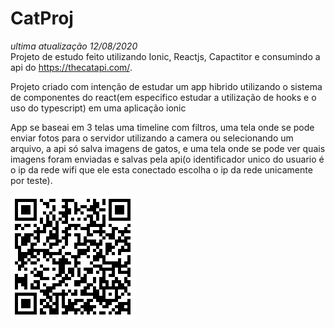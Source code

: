 # CatProj
_ultima atualização 12/08/2020_
<br>
Projeto de estudo feito utilizando Ionic, Reactjs, Capactitor e consumindo a api do https://thecatapi.com/.

Projeto criado com intenção de estudar um app hibrido utilizando o sistema de componentes do react(em especifico estudar a utilização de hooks e o uso do typescript) em uma aplicação ionic

App se baseai em 3 telas uma timeline com filtros, uma tela onde se pode enviar fotos para o servidor utilizando a camera ou selecionando um arquivo, a api só salva imagens de gatos, e uma tela onde se pode ver quais imagens foram enviadas e salvas pela api(o identificador unico do usuario é o ip da rede wifi que ele esta conectado escolha o ip da rede unicamente por teste).

![qrCode.png](qrCode.png)
